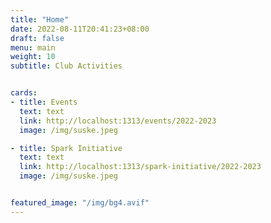 ```yaml
---
title: "Home"
date: 2022-08-11T20:41:23+08:00
draft: false
menu: main
weight: 10
subtitle: Club Activities


cards:
- title: Events
  text: text
  link: http://localhost:1313/events/2022-2023
  image: /img/suske.jpeg

- title: Spark Initiative
  text: text
  link: http://localhost:1313/spark-initiative/2022-2023
  image: /img/suske.jpeg


featured_image: "/img/bg4.avif"
---
```


